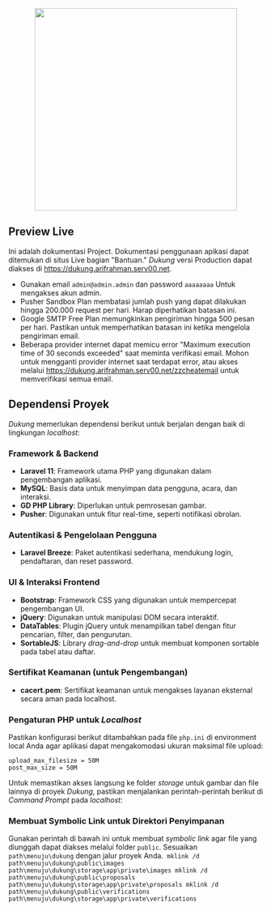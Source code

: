 <p align="center"><img src="https://dukung.arifrahman.serv00.net/images/logo.png" width="400"></p>

## Preview Live

Ini adalah dokumentasi Project. Dokumentasi penggunaan apikasi dapat ditemukan di situs Live bagian "Bantuan." *Dukung* versi Production dapat diakses di https://dukung.arifrahman.serv00.net.

- Gunakan email `admin@admin.admin` dan password `aaaaaaaa` Untuk mengakses akun admin.
- Pusher Sandbox Plan membatasi jumlah push yang dapat dilakukan hingga 200.000 request per hari. Harap diperhatikan batasan ini.
- Google SMTP Free Plan memungkinkan pengiriman hingga 500 pesan per hari. Pastikan untuk memperhatikan batasan ini ketika mengelola pengiriman email.
- Beberapa provider internet dapat memicu error "Maximum execution time of 30 seconds exceeded" saat meminta verifikasi email. Mohon untuk mengganti provider internet saat terdapat error, atau akses melalui https://dukung.arifrahman.serv00.net/zzcheatemail untuk memverifikasi semua email.

## Dependensi Proyek

*Dukung* memerlukan dependensi berikut untuk berjalan dengan baik di lingkungan *localhost*:

### Framework & Backend
- **Laravel 11**: Framework utama PHP yang digunakan dalam pengembangan aplikasi.
- **MySQL**: Basis data untuk menyimpan data pengguna, acara, dan interaksi.
- **GD PHP Library**: Diperlukan untuk pemrosesan gambar.
- **Pusher**: Digunakan untuk fitur real-time, seperti notifikasi obrolan.

### Autentikasi & Pengelolaan Pengguna
- **Laravel Breeze**: Paket autentikasi sederhana, mendukung login, pendaftaran, dan reset password.

### UI & Interaksi Frontend
- **Bootstrap**: Framework CSS yang digunakan untuk mempercepat pengembangan UI.
- **jQuery**: Digunakan untuk manipulasi DOM secara interaktif.
- **DataTables**: Plugin jQuery untuk menampilkan tabel dengan fitur pencarian, filter, dan pengurutan.
- **SortableJS**: Library *drag-and-drop* untuk membuat komponen sortable pada tabel atau daftar.

### Sertifikat Keamanan (untuk Pengembangan)
- **cacert.pem**: Sertifikat keamanan untuk mengakses layanan eksternal secara aman pada localhost.

### Pengaturan PHP untuk *Localhost*

Pastikan konfigurasi berikut ditambahkan pada file `php.ini` di environment local Anda agar aplikasi dapat mengakomodasi ukuran maksimal file upload:
```
upload_max_filesize = 50M
post_max_size = 50M
```

Untuk memastikan akses langsung ke folder *storage* untuk gambar dan file lainnya di proyek *Dukung*, pastikan menjalankan perintah-perintah berikut di *Command Prompt* pada *localhost*:

### Membuat Symbolic Link untuk Direktori Penyimpanan

Gunakan perintah di bawah ini untuk membuat *symbolic link* agar file yang diunggah dapat diakses melalui folder `public`. Sesuaikan `path\menuju\dukung` dengan jalur proyek Anda.```
mklink /d path\menuju\dukung\public\images path\menuju\dukung\storage\app\private\images
mklink /d path\menuju\dukung\public\proposals path\menuju\dukung\storage\app\private\proposals
mklink /d path\menuju\dukung\public\verifications path\menuju\dukung\storage\app\private\verifications```
